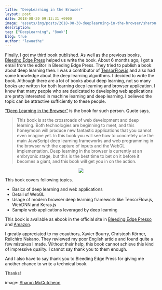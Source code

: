 ```yaml
---
title: "DeepLearning in the Browser"
layout: post
date: 2018-08-30 09:13:31 +0900
image: 'assets/img/posts/2018-08-30-deeplearning-in-the-browser/sharon-mccutcheon-532782-unsplash.jpg'
description:
tag: ["DeepLearning", "Book"]
blog: true
author: "lewuathe"
---
```


Finally, I got my third book published. As well as the previous books, [Bleedng Edge Press](https://bleedingedgepress.com/) helped us write the book. About 6 months ago, I got a email from the editor in Bleeding Edge Press. They tried to publish a book about deep learning then. 
I was a contributor of [TensorFlow.js](https://js.tensorflow.org/) and also had some knowledge about the deep learning algorithms. I decided to write the book. Although there are a lot of books about deep learning, not so many books are written for both learning deep learning and browser application. I know that many people who are dedicated to developing web applications are pretty interested in machine learning and deep learning. I believed the topic can be attractive sufficiently to these people. 

["Deep Learning in the Browser"](https://bleedingedgepress.com/product/deep-learning-in-the-browser/) is the book for such person. Quote says, 

> This book is at the crossroads of web development and deep learning. Both technologies are beginning to meet, and this honeymoon will produce new fantastic applications that you cannot even imagine yet.
> In this book you will see how to concretely use the main JavaScript deep learning frameworks and web programming in the browser with the capture of inputs and the WebGL implementation. Deep learning in the browser is currently at an embryonic stage, but this is the best time to bet on it before it becomes a giant, and this book will get you in on the action.

<div style='text-align: center;'>
<a target="_blank"  href="https://www.amazon.com/gp/product/B07GNZPP2P/ref=as_li_tl?ie=UTF8&camp=1789&creative=9325&creativeASIN=B07GNZPP2P&linkCode=as2&tag=lewuathe-20&linkId=cfa56f29cabdfde7abecb4b6b0c3ca42"><img border="0" src="//ws-na.amazon-adsystem.com/widgets/q?_encoding=UTF8&MarketPlace=US&ASIN=B07GNZPP2P&ServiceVersion=20070822&ID=AsinImage&WS=1&Format=_SL250_&tag=lewuathe-20" ></a><img src="//ir-na.amazon-adsystem.com/e/ir?t=lewuathe-20&l=am2&o=1&a=B07GNZPP2P" width="1" height="1" border="0" alt="" style="border:none !important; margin:0px !important;" />
</div>

This book covers following topics.

- Basics of deep learning and web applications
- Detail of WebGL
- Usage of modern browser deep learning framework like TensorFlow.js, WebDNN and Keras.js
- Sample web applications leveraged by deep learning

This book is available as ebook in the official site in [Bleeding Edge Presso](https://bleedingedgepress.com/product/deep-learning-in-the-browser/) and [Amazon](https://www.amazon.com/Deep-Learning-Browser-Xavier-Bourry-ebook/dp/B07GNZPP2P). 

I greatly appreciated to my coauthors, Xavier Bourry, Christoph Körner, Reiichiro Nakano. They reviewed my poor English article and found quite a few mistakes I made. Without their help, this book cannot achieve this kind of impressive quality. I cannot say thank you to them enough.

And I also have to say thank you to Bleeding Edge Press for giving me another chance to write a technical book. 

Thanks!

image: [Sharon McCutcheon](https://unsplash.com/photos/eMP4sYPJ9x0)